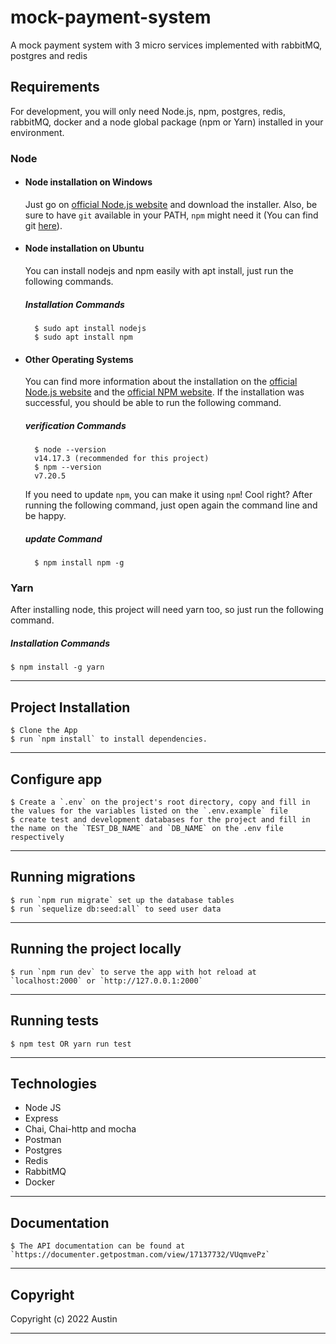# mock-payment-system
A mock payment system with 3 micro services implemented with rabbitMQ, postgres and redis

## Requirements

For development, you will only need Node.js, npm, postgres, redis, rabbitMQ, docker and a node global package (npm or Yarn) installed in your environment.

### Node

- #### Node installation on Windows

    Just go on [official Node.js website](https://nodejs.org/) and download the installer.
    Also, be sure to have `git` available in your PATH, `npm` might need it (You can find git [here](https://git-scm.com/)).

- #### Node installation on Ubuntu

    You can install nodejs and npm easily with apt install, just run the following commands.

    ##### Installation Commands

        $ sudo apt install nodejs
        $ sudo apt install npm

- #### Other Operating Systems

    You can find more information about the installation on the [official Node.js website](https://nodejs.org/) and the [official NPM website](https://npmjs.org/).
    If the installation was successful, you should be able to run the following command.

    ##### verification Commands

        $ node --version
        v14.17.3 (recommended for this project)
        $ npm --version
        v7.20.5
    If you need to update `npm`, you can make it using `npm`! Cool right? After running the following command, just open again the command line and be happy.

    ##### update Command

        $ npm install npm -g

### Yarn

After installing node, this project will need yarn too, so just run the following command.

##### Installation Commands

    $ npm install -g yarn

---

## Project Installation

    $ Clone the App
    $ run `npm install` to install dependencies.

---

## Configure app

    $ Create a `.env` on the project's root directory, copy and fill in the values for the variables listed on the `.env.example` file
    $ create test and development databases for the project and fill in the name on the `TEST_DB_NAME` and `DB_NAME` on the .env file respectively
---

## Running migrations

    $ run `npm run migrate` set up the database tables
    $ run `sequelize db:seed:all` to seed user data

---

## Running the project locally

    $ run `npm run dev` to serve the app with hot reload at `localhost:2000` or `http://127.0.0.1:2000`

---

## Running tests

    $ npm test OR yarn run test

---

## Technologies

- Node JS
- Express
- Chai, Chai-http and mocha
- Postman
- Postgres
- Redis
- RabbitMQ
- Docker

---

## Documentation

    $ The API documentation can be found at `https://documenter.getpostman.com/view/17137732/VUqmvePz`
    
---

## Copyright

Copyright (c) 2022 Austin

---